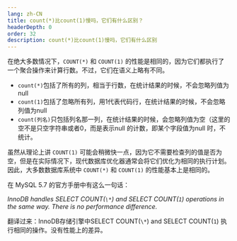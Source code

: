```yaml
---
lang: zh-CN
title: count(*)比count(1)慢吗，它们有什么区别？
headerDepth: 0
order: 32
description: count(*)比count(1)慢吗，它们有什么区别
---
```




在绝大多数情况下，`COUNT(*)` 和 `COUNT(1)` 的性能是相同的，因为它们都执行了一个聚合操作来计算行数。不过，它们在语义上略有不同。

- `count(*)`包括了所有的列，相当于行数，在统计结果的时候，不会忽略列值为null
- `count(1)`包括了忽略所有列，用1代表代码行，在统计结果的时候，不会忽略列值为null
- `count(列名)`只包括列名那一列，在统计结果的时候，会忽略列值为空（这里的空不是只空字符串或者0，而是表示null 的计数，即某个字段值为null 时，不统计。

虽然从理论上讲 `COUNT(1)` 可能会稍微快一点，因为它不需要检查列的值是否为空，但是在实际情况下，现代数据库优化器通常会将它们优化为相同的执行计划。因此，大多数数据库系统中 `COUNT(*)` 和 `COUNT(1)` 的性能基本上是相同的。



在 MySQL 5.7 的官方手册中有这么一句话：

*InnoDB handles SELECT COUNT(`\*`) and SELECT COUNT(`1`) operations in the same way. There is no performance difference.*

翻译过来：InnoDB存储引擎中SELECT COUNT(`\*`) and SELECT COUNT(`1`) 执行相同的操作。没有性能上的差异。